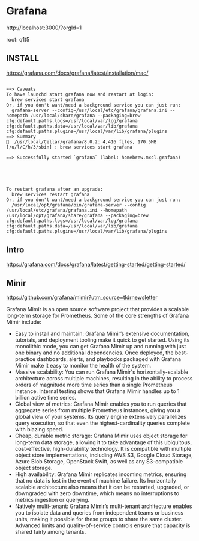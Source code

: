 # Grafana


http://localhost:3000/?orgId=1

root: q1t5



## INSTALL


https://grafana.com/docs/grafana/latest/installation/mac/


```text

==> Caveats
To have launchd start grafana now and restart at login:
  brew services start grafana
Or, if you don't want/need a background service you can just run:
  grafana-server --config=/usr/local/etc/grafana/grafana.ini --homepath /usr/local/share/grafana --packaging=brew cfg:default.paths.logs=/usr/local/var/log/grafana cfg:default.paths.data=/usr/local/var/lib/grafana cfg:default.paths.plugins=/usr/local/var/lib/grafana/plugins
==> Summary
🍺  /usr/local/Cellar/grafana/8.0.2: 4,416 files, 170.5MB
[/u/l/C/h/3/sbin] : brew services start grafana

==> Successfully started `grafana` (label: homebrew.mxcl.grafana)





```


```text
To restart grafana after an upgrade:
  brew services restart grafana
Or, if you don't want/need a background service you can just run:
  /usr/local/opt/grafana/bin/grafana-server --config /usr/local/etc/grafana/grafana.ini --homepath /usr/local/opt/grafana/share/grafana --packaging=brew cfg:default.paths.logs=/usr/local/var/log/grafana cfg:default.paths.data=/usr/local/var/lib/grafana cfg:default.paths.plugins=/usr/local/var/lib/grafana/plugins
```


## Intro

https://grafana.com/docs/grafana/latest/getting-started/getting-started/





## Minir


https://github.com/grafana/mimir?utm_source=tldrnewsletter

Grafana Mimir is an open source software project that provides a scalable long-term storage for Prometheus. Some of the core strengths of Grafana Mimir include:

- Easy to install and maintain: Grafana Mimir’s extensive documentation, tutorials, and deployment tooling make it quick to get started. Using its monolithic mode, you can get Grafana Mimir up and running with just one binary and no additional dependencies. Once deployed, the best-practice dashboards, alerts, and playbooks packaged with Grafana Mimir make it easy to monitor the health of the system.
- Massive scalability: You can run Grafana Mimir's horizontally-scalable architecture across multiple machines, resulting in the ability to process orders of magnitude more time series than a single Prometheus instance. Internal testing shows that Grafana Mimir handles up to 1 billion active time series.
- Global view of metrics: Grafana Mimir enables you to run queries that aggregate series from multiple Prometheus instances, giving you a global view of your systems. Its query engine extensively parallelizes query execution, so that even the highest-cardinality queries complete with blazing speed.
- Cheap, durable metric storage: Grafana Mimir uses object storage for long-term data storage, allowing it to take advantage of this ubiquitous, cost-effective, high-durability technology. It is compatible with multiple object store implementations, including AWS S3, Google Cloud Storage, Azure Blob Storage, OpenStack Swift, as well as any S3-compatible object storage.
- High availability: Grafana Mimir replicates incoming metrics, ensuring that no data is lost in the event of machine failure. Its horizontally scalable architecture also means that it can be restarted, upgraded, or downgraded with zero downtime, which means no interruptions to metrics ingestion or querying.
- Natively multi-tenant: Grafana Mimir’s multi-tenant architecture enables you to isolate data and queries from independent teams or business units, making it possible for these groups to share the same cluster. Advanced limits and quality-of-service controls ensure that capacity is shared fairly among tenants.
